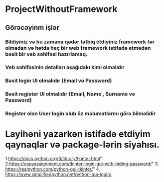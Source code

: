 # ProjectWithoutFramework
## Görəcəyinm işlər
### Bildiyiniz və bu zamana qədər tətbiq etdiyiniz framework-lər olmadan və hətda heç bir web framework istifadə etmədən bəsit bir veb səhifəsi hazırlamaq.
### Veb səhifəsinin detalları aşağıdakı kimi olmalıdır
### Bəsit login UI olmalıdır (Email və Password)
### Bəsit register UI olmalıdır (Email, Name , Surname və Password)
### Register olan User login olub öz məlumatlarını görə bilməlidir


# Layihəni yazarkən istifadə etdiyim qaynaqlar və package-lərin siyahısı.

1.https://docs.python.org/3/library/tkinter.html"
2.https://copyassignment.com/tkinter-login-gui-with-hiding-password/"
3. https://realpython.com/python-gui-tkinter/"
4. https://www.simplifiedpython.net/python-gui-login/